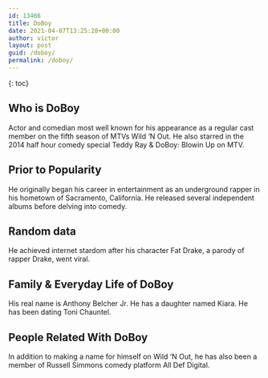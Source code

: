 ```yaml
---
id: 13466
title: DoBoy
date: 2021-04-07T13:25:28+00:00
author: victor
layout: post
guid: /doboy/
permalink: /doboy/
---
```



{: toc}


## Who is DoBoy



Actor and comedian most well known for his appearance as a regular cast member on the fifth season of MTVs Wild &#8216;N Out. He also starred in the 2014 half hour comedy special Teddy Ray & DoBoy: Blowin Up on MTV.

                
                
                
## Prior to Popularity



He originally began his career in entertainment as an underground rapper in his hometown of Sacramento, California. He released several independent albums before delving into comedy.

                
                
                
## Random data



He achieved internet stardom after his character Fat Drake, a parody of rapper Drake, went viral.

                
                
                
## Family & Everyday Life of DoBoy



His real name is Anthony Belcher Jr. He has a daughter named Kiara. He has been dating Toni Chauntel.

                
                
                
## People Related With DoBoy



In addition to making a name for himself on Wild &#8216;N Out, he has also been a member of Russell Simmons comedy platform All Def Digital.

                
              
            
          
          
          